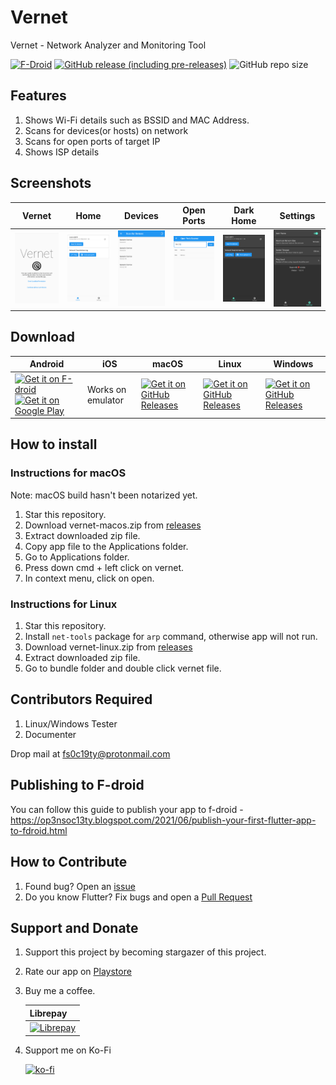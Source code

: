# Vernet

Vernet - Network Analyzer and Monitoring Tool

[![F-Droid](https://img.shields.io/f-droid/v/org.fsociety.vernet)](https://f-droid.org/packages/org.fsociety.vernet)
[![GitHub release (including pre-releases)](https://img.shields.io/github/v/release/git-elliot/vernet?include_prereleases)](https://github.com/git-elliot/vernet/releases/latest)
![GitHub repo size](https://img.shields.io/github/repo-size/git-elliot/vernet)

## Features

1. Shows Wi-Fi details such as BSSID and MAC Address.
2. Scans for devices(or hosts) on network
3. Scans for open ports of target IP
4. Shows ISP details

## Screenshots

|Vernet|Home|Devices|Open Ports|Dark Home|Settings|
|-|-|-|-|-|-|
|<img src="android/fastlane/metadata/android/en-US/images/phoneScreenshots/1.png" width = "100">|<img src="android/fastlane/metadata/android/en-US/images/phoneScreenshots/2.png" width = "100">|<img src="android/fastlane/metadata/android/en-US/images/phoneScreenshots/3.png" width = "100">|<img src="android/fastlane/metadata/android/en-US/images/phoneScreenshots/5.png" width = "100">|<img src="android/fastlane/metadata/android/en-US/images/phoneScreenshots/7.png" width = "100">|<img src="android/fastlane/metadata/android/en-US/images/phoneScreenshots/8.png" width = "100">|

## Download

|   Android | iOS | macOS | Linux | Windows |
|-----------|-----|-------|-------|---------|
|<a href='https://f-droid.org/packages/org.fsociety.vernet'><img alt='Get it on F-droid' src='https://fdroid.gitlab.io/artwork/badge/get-it-on.png'  width="100" /></a><a href='https://play.google.com/store/apps/details?id=org.fsociety.vernet.store'><img alt='Get it on Google Play' src='https://play.google.com/intl/en_us/badges/static/images/badges/en_badge_web_generic.png'  width="100" /></a>| Works on emulator |<a href='https://github.com/git-elliot/vernet/releases/latest'><img alt='Get it on GitHub Releases' src='https://i.ibb.co/q0mdc4Z/get-it-on-github.png'  width="100" />|<a href='https://github.com/git-elliot/vernet/releases/latest'><img alt='Get it on GitHub Releases' src='https://i.ibb.co/q0mdc4Z/get-it-on-github.png'  width="100" />| <a href='https://github.com/git-elliot/vernet/releases/latest'><img alt='Get it on GitHub Releases' src='https://i.ibb.co/q0mdc4Z/get-it-on-github.png'  width="100" />|

## How to install

### Instructions for macOS

Note: macOS build hasn't been notarized yet.

1. Star this repository.
2. Download vernet-macos.zip from [releases](https://github.com/git-elliot/vernet/releases/latest)
3. Extract downloaded zip file.
4. Copy app file to the Applications folder.
5. Go to Applications folder.
6. Press down cmd + left click on vernet.
7. In context menu, click on open.

### Instructions for Linux

1. Star this repository.
2. Install `net-tools` package for `arp` command, otherwise app will not run.
3. Download vernet-linux.zip from [releases](https://github.com/git-elliot/vernet/releases/latest)
4. Extract downloaded zip file.
5. Go to bundle folder and double click vernet file.

## Contributors Required

1. Linux/Windows Tester
2. Documenter

Drop mail at fs0c19ty@protonmail.com

## Publishing to F-droid
You can follow this guide to publish your app to f-droid - https://op3nsoc13ty.blogspot.com/2021/06/publish-your-first-flutter-app-to-fdroid.html
## How to Contribute

1. Found bug? Open an [issue](https://github.com/git-elliot/vernet/issues)
2. Do you know Flutter? Fix bugs and open a [Pull Request](https://github.com/git-elliot/vernet/pulls)

## Support and Donate

1. Support this project by becoming stargazer of this project.
2. Rate our app on [Playstore](https://play.google.com/store/apps/details?id=org.fsociety.vernet.store)

3. Buy me a coffee.

    | Librepay | 
    |----------|
    |[![Librepay](https://liberapay.com/assets/widgets/donate.svg)](https://liberapay.com/OpenSociety/donate)

4. Support me on Ko-Fi

    [![ko-fi](https://ko-fi.com/img/githubbutton_sm.svg)](https://ko-fi.com/fs0c13ty)

